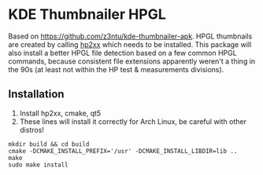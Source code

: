 # KDE Thumbnailer HPGL

Based on https://github.com/z3ntu/kde-thumbnailer-apk.
HPGL thumbnails are created by calling [hp2xx](https://www.gnu.org/software/hp2xx/) which needs to be installed.
This package will also install a better HPGL file detection based on a few common HPGL commands, because consistent file extensions apparently weren't a thing in the 90s (at least not within the HP test & measurements divisions).

## Installation

1. Install hp2xx, cmake, qt5
2. These lines will install it correctly for Arch Linux, be careful with other distros!
```
mkdir build && cd build
cmake -DCMAKE_INSTALL_PREFIX='/usr' -DCMAKE_INSTALL_LIBDIR=lib ..
make
sudo make install
```
